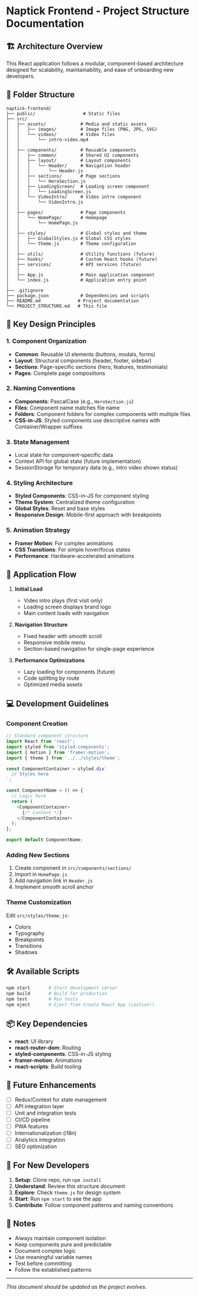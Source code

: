 # Naptick Frontend - Project Structure Documentation

## 🏗️ Architecture Overview

This React application follows a modular, component-based architecture designed for scalability, maintainability, and ease of onboarding new developers.

## 📁 Folder Structure

```
naptick-frontend/
├── public/                  # Static files
├── src/
│   ├── assets/             # Media and static assets
│   │   ├── images/         # Image files (PNG, JPG, SVG)
│   │   └── videos/         # Video files
│   │       └── intro-video.mp4
│   │
│   ├── components/         # Reusable components
│   │   ├── common/         # Shared UI components
│   │   ├── layout/         # Layout components
│   │   │   └── Header/     # Navigation header
│   │   │       └── Header.js
│   │   ├── sections/       # Page sections
│   │   │   └── HeroSection.js
│   │   ├── LoadingScreen/  # Loading screen component
│   │   │   └── LoadingScreen.js
│   │   └── VideoIntro/     # Video intro component
│   │       └── VideoIntro.js
│   │
│   ├── pages/              # Page components
│   │   └── HomePage/       # Homepage
│   │       └── HomePage.js
│   │
│   ├── styles/             # Global styles and theme
│   │   ├── GlobalStyles.js # Global CSS styles
│   │   └── theme.js        # Theme configuration
│   │
│   ├── utils/              # Utility functions (future)
│   ├── hooks/              # Custom React hooks (future)
│   ├── services/           # API services (future)
│   │
│   ├── App.js              # Main application component
│   └── index.js            # Application entry point
│
├── .gitignore
├── package.json            # Dependencies and scripts
├── README.md              # Project documentation
└── PROJECT_STRUCTURE.md   # This file
```

## 🎯 Key Design Principles

### 1. **Component Organization**
- **Common**: Reusable UI elements (buttons, modals, forms)
- **Layout**: Structural components (header, footer, sidebar)
- **Sections**: Page-specific sections (hero, features, testimonials)
- **Pages**: Complete page compositions

### 2. **Naming Conventions**
- **Components**: PascalCase (e.g., `HeroSection.js`)
- **Files**: Component name matches file name
- **Folders**: Component folders for complex components with multiple files
- **CSS-in-JS**: Styled components use descriptive names with Container/Wrapper suffixes

### 3. **State Management**
- Local state for component-specific data
- Context API for global state (future implementation)
- SessionStorage for temporary data (e.g., intro video shown status)

### 4. **Styling Architecture**
- **Styled Components**: CSS-in-JS for component styling
- **Theme System**: Centralized theme configuration
- **Global Styles**: Reset and base styles
- **Responsive Design**: Mobile-first approach with breakpoints

### 5. **Animation Strategy**
- **Framer Motion**: For complex animations
- **CSS Transitions**: For simple hover/focus states
- **Performance**: Hardware-accelerated animations

## 🚀 Application Flow

1. **Initial Load**
   - Video intro plays (first visit only)
   - Loading screen displays brand logo
   - Main content loads with navigation

2. **Navigation Structure**
   - Fixed header with smooth scroll
   - Responsive mobile menu
   - Section-based navigation for single-page experience

3. **Performance Optimizations**
   - Lazy loading for components (future)
   - Code splitting by route
   - Optimized media assets

## 💻 Development Guidelines

### Component Creation
```javascript
// Standard component structure
import React from 'react';
import styled from 'styled-components';
import { motion } from 'framer-motion';
import { theme } from '../../styles/theme';

const ComponentContainer = styled.div`
  // Styles here
`;

const ComponentName = () => {
  // Logic here
  return (
    <ComponentContainer>
      {/* Content */}
    </ComponentContainer>
  );
};

export default ComponentName;
```

### Adding New Sections
1. Create component in `src/components/sections/`
2. Import in `HomePage.js`
3. Add navigation link in `Header.js`
4. Implement smooth scroll anchor

### Theme Customization
Edit `src/styles/theme.js`:
- Colors
- Typography
- Breakpoints
- Transitions
- Shadows

## 🛠️ Available Scripts

```bash
npm start       # Start development server
npm build       # Build for production
npm test        # Run tests
npm eject       # Eject from Create React App (caution!)
```

## 📦 Key Dependencies

- **react**: UI library
- **react-router-dom**: Routing
- **styled-components**: CSS-in-JS styling
- **framer-motion**: Animations
- **react-scripts**: Build tooling

## 🔄 Future Enhancements

- [ ] Redux/Context for state management
- [ ] API integration layer
- [ ] Unit and integration tests
- [ ] CI/CD pipeline
- [ ] PWA features
- [ ] Internationalization (i18n)
- [ ] Analytics integration
- [ ] SEO optimization

## 👥 For New Developers

1. **Setup**: Clone repo, run `npm install`
2. **Understand**: Review this structure document
3. **Explore**: Check `theme.js` for design system
4. **Start**: Run `npm start` to see the app
5. **Contribute**: Follow component patterns and naming conventions

## 📝 Notes

- Always maintain component isolation
- Keep components pure and predictable
- Document complex logic
- Use meaningful variable names
- Test before committing
- Follow the established patterns

---

*This document should be updated as the project evolves.*